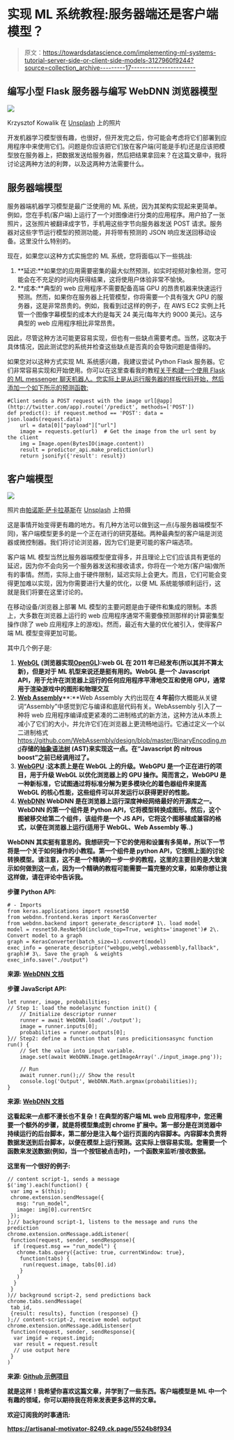 # 实现 ML 系统教程:服务器端还是客户端模型？

> 原文：<https://towardsdatascience.com/implementing-ml-systems-tutorial-server-side-or-client-side-models-3127960f9244?source=collection_archive---------17----------------------->

## 编写小型 Flask 服务器与编写 WebDNN 浏览器模型

![](img/1bc62270cbbb76d1bd90d3b7885eef42.png)

Krzysztof Kowalik 在 [Unsplash](https://unsplash.com?utm_source=medium&utm_medium=referral) 上的照片

开发机器学习模型很有趣，也很好，但开发完之后，你可能会考虑将它们部署到应用程序中来使用它们。问题是你应该把它们放在客户端(可能是手机)还是应该把模型放在服务器上，把数据发送给服务器，然后把结果拿回来？在这篇文章中，我将讨论这两种方法的利弊，以及这两种方法需要什么。

## 服务器端模型

服务器端机器学习模型是最广泛使用的 ML 系统，因为其架构实现起来更简单。例如，您在手机(客户端)上运行了一个对图像进行分类的应用程序。用户拍了一张照片，这张照片被翻译成字节，手机用这些字节向服务器发送 POST 请求。服务器对这些字节运行模型的预测功能，并将带有预测的 JSON 响应发送回移动设备。这里没什么特别的。

现在，如果您以这种方式实施您的 ML 系统，您将面临以下一些挑战:

1.  **延迟:**如果您的应用需要密集的最大似然预测，如实时视频对象检测，您可能会在不充足的时间内获得结果，这将使用户体验非常不愉快。
2.  **成本:**典型的 web 应用程序不需要配备高端 GPU 的昂贵机器来快速运行预测。然而，如果你在服务器上托管模型，你将需要一个具有强大 GPU 的服务器，这是非常昂贵的。例如，我看到过这样的例子，在 AWS EC2 实例上托管一个图像字幕模型的成本大约是每天 24 美元(每年大约 9000 美元)。这与典型的 web 应用程序相比非常昂贵。

因此，尽管这种方法可能更容易实现，但也有一些缺点需要考虑。当然，这取决于具体情况，因此测试您的系统并检查这些缺点是否真的会导致问题是值得的。

如果您对以这种方式实现 ML 系统感兴趣，我建议尝试 Python Flask 服务器。它们非常容易实现和开始使用。你可以在这里查看我的教程[关于构建一个使用 Flask 的 ML messenger 聊天机器人。您实际上是从运行服务器的样板代码开始，然后添加一个如下所示的预测函数:](/how-to-build-a-ml-powered-image-translation-messenger-chatbot-in-less-than-24-hours-1bf9d7b88f8b)

```
#Client sends a POST request with the image url[@app](http://twitter.com/app).route('/predict', methods=['POST'])
def predict(): if request.method == 'POST': data = json.loads(request.data)
    url = data[0]["payload"]["url"]
    image = requests.get(url)  # Get the image from the url sent by the client
    img = Image.open(BytesIO(image.content))
    result = predictor_api.make_prediction(url)
    return jsonify({'result': result})
```

## 客户端模型

![](img/94e50d4ca2f7273f0fe921c19680db62.png)

照片由[帕诺斯·萨卡拉基斯](https://unsplash.com/@meymigrou?utm_source=medium&utm_medium=referral)在 [Unsplash](https://unsplash.com?utm_source=medium&utm_medium=referral) 上拍摄

这是事情开始变得更有趣的地方。有几种方法可以做到这一点(与服务器端模型不同)，客户端模型更多的是一个正在进行的研究基础。两种最典型的客户端是浏览器或微控制器。我们将讨论浏览器，因为它们是更可能的客户端选项。

客户端 ML 模型当然比服务器端模型便宜得多，并且理论上它们应该具有更低的延迟，因为你不会向另一个服务器发送和接收请求，你将在一个地方(客户端)做所有的事情。然而，实际上由于硬件限制，延迟实际上会更大。而且，它们可能会变得更加难以实现，因为你需要进行大量的优化，以便 ML 系统能够顺利运行，这就是我们将要在这里讨论的。

在移动设备/浏览器上部署 ML 模型的主要问题是由于硬件和集成的限制。本质上，大多数在浏览器上运行的 web 应用程序通常不需要像预测那样的计算密集型操作(除了 web 应用程序上的游戏)。然而，最近有大量的优化被引入，使得客户端 ML 模型变得更加可能。

其中几个例子是:

1.  [**WebGL**](https://www.khronos.org/webgl/) **(浏览器实现**[**OpenGL**](https://www.opengl.org//)**):**web GL 在 2011 年已经发布**(所以其并不算太新)，但是对于 ML 机型来说还是挺有用的。WebGL 是一个 Javascript API，用于允许在浏览器上运行的任何应用程序平滑地交互和使用 GPU，通常用于渲染游戏中的图形和物理交互**
2.  [**Web Assembly**](https://webassembly.org/)**:**Web Assembly 大约出现在 **4 年前**你大概能从关键词“Assembly”中感觉到它与编译和底层代码有关。WebAssembly 引入了一种将 web 应用程序编译成更紧凑的二进制格式的新方法，这种方法从本质上减小了它们的大小，并允许它们在浏览器上更流畅地运行。它通过定义一个以二进制格式<https://github.com/WebAssembly/design/blob/master/BinaryEncoding.md>**存储的[抽象语法树](https://github.com/WebAssembly/design/blob/master/AstSemantics.md#abstract-syntax-tree-semantics) (AST)来实现这一点。在“Javascript 的 nitrous boost”之前已经调用过了。**
3.  **[**WebGPU**](https://www.w3.org/TR/webgpu/) :这本质上是在 WebGL 上的升级。WebGPU 是一个正在进行的项目，用于升级 WebGL 以优化浏览器上的 GPU 操作。简而言之，WebGPU 是一种新标准，它试图通过将标准分解为更多模块化的着色器组件来提高 WebGL 的核心性能，这些组件可以并发运行以获得更好的性能。**
4.  **[**WebDNN**](https://mil-tokyo.github.io/webdnn/)**:**WebDNN 是在浏览器上运行深度神经网络最好的开源库之一。WebDNN 的第一个组件是 Python API，它将模型转换成图形。然后，这个图被移交给第二个组件，该组件是一个 JS API，它将这个图移植成兼容的格式，以便在浏览器上运行(适用于 WebGL、Web Assembly 等..)**

**WebDNN 其实挺有意思的。我想研究一下它的使用和设置有多简单，所以下一节将是一个关于如何操作的小教程。第一个组件是 python API，它按照上面的讨论转换模型。请注意，这不是一个精确的一步一步的教程，这里的主要目的是大致演示如何做到这一点，因为一个精确的教程可能需要一篇完整的文章，如果你想让我这样做，请在评论中告诉我。**

**步骤 Python API:**

```
# - Imports
from keras.applications import resnet50
from webdnn.frontend.keras import KerasConverter
from webdnn.backend import generate_descriptor# 1\. load model
model = resnet50.ResNet50(include_top=True, weights='imagenet')# 2\. Convert model to a graph
graph = KerasConverter(batch_size=1).convert(model)
exec_info = generate_descriptor("webgpu,webgl,webassembly,fallback", graph)# 3\. Save the graph  & weights
exec_info.save("./output")
```

**来源: [WebDNN 文档](https://github.com/mil-tokyo/webdnn)**

**步骤 JavaScript API:**

```
let runner, image, probabilities;
// Step 1: load the modelasync function init() {
    // Initialize descriptor runner
    runner = await WebDNN.load('./output');
    image = runner.inputs[0]; 
    probabilities = runner.outputs[0];
}// Step2: define a function that  runs predicitionsasync function run() {
    // Set the value into input variable.
    image.set(await WebDNN.Image.getImageArray('./input_image.png'));

    // Run
    await runner.run();// Show the result
    console.log('Output', WebDNN.Math.argmax(probabilities));
}
```

**来源: [WebDNN 文档](https://github.com/mil-tokyo/webdnn)**

**这看起来一点都不漫长也不复杂！在典型的客户端 ML web 应用程序中，您还需要一个额外的步骤，就是将模型集成到 chrome 扩展中。第一部分是在浏览器中持续运行的后台脚本，第二部分是注入每个运行页面的内容脚本。内容脚本负责将数据发送到后台脚本，以便在模型上运行预测。这实际上很容易实现。您需要一个函数来发送数据(例如，当一个按钮被点击时)，一个函数来监听/接收数据。**

**这里有一个很好的例子:**

```
// content script-1, sends a message
$('img').each(function() {
 var img = $(this);
 chrome.extension.sendMessage({
   msg: "run_model",
   image: img[0].currentSrc
 });
};// background script-1, listens to the message and runs the prediction
chrome.extension.onMessage.addListener(
 function(request, sender, sendResponse){
  if (request.msg == "run_model") {
   chrome.tabs.query({active: true, currentWindow: true},
    function(tabs) {
     run(request.image, tabs[0].id)
    }
   )
  }
 }
)// background script-2, send predictions back
chrome.tabs.sendMessage(
 tab_id,
 {result: results}, function (response) {}
);// content-script-2, receive model output
chrome.extension.onMessage.addListenser(
 function(request, sender, sendResponse){
  var imgid = request.imgid;
  var result = request.result
  // use output here
 }
)
```

**来源: [Github 示例项目](https://github.com/milhidaka/chainer-image-caption/blob/master/webdnn/index.js)**

**就是这样！我希望你喜欢这篇文章，并学到了一些东西。客户端模型是 ML 中一个有趣的领域，你可以期待我在将来发表更多这样的文章。**

**欢迎订阅我的时事通讯:**

**https://artisanal-motivator-8249.ck.page/5524b8f934**